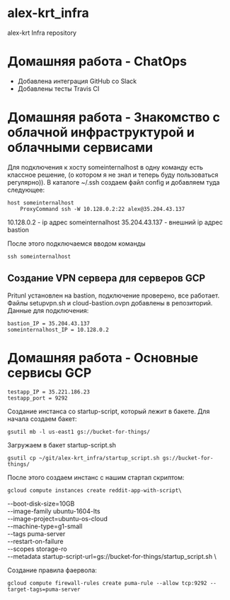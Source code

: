 # alex-krt_infra
alex-krt Infra repository

# Домашняя работа -  ChatOps
- Добавлена интеграция GitHub со Slack
- Добавлены тесты Travis CI

# Домашняя работа - Знакомство с облачной инфраструктурой и облачными сервисами

Для подключения к хосту someinternalhost в одну команду есть классное решение, (о котором я не знал и теперь буду пользоваться регулярно)).
В каталоге ~/.ssh создаем файл config и добавляем туда следующее:
	
	host someinternalhost
		ProxyCommand ssh -W 10.128.0.2:22 alex@35.204.43.137

10.128.0.2 - ip адрес someinternalhost
35.204.43.137 - внешний ip адрес bastion

После этого подключаемся вводом команды 
	
	ssh someinternalhost

## Создание VPN сервера для серверов GCP

Pritunl установлен на bastion, подключение проверено, все работает.
Файлы setupvpn.sh и cloud-bastion.ovpn добавлены в репозиторий.
Данные для подключения:

	bastion_IP = 35.204.43.137
	someinternalhost_IP = 10.128.0.2

# Домашняя работа - Основные сервисы GCP

	testapp_IP = 35.221.186.23
	testapp_port = 9292

Создание инстанса со startup-script, который лежит в бакете.
Для начала создаем бакет:

	gsutil mb -l us-east1 gs://bucket-for-things/

Загружаем в бакет startup-script.sh

	gsutil cp ~/git/alex-krt_infra/startup_script.sh gs://bucket-for-things/

После этого создаем инстанс с нашим стартап скриптом:

	gcloud compute instances create reddit-app-with-script\
  --boot-disk-size=10GB \
  --image-family ubuntu-1604-lts \
  --image-project=ubuntu-os-cloud \
  --machine-type=g1-small \
  --tags puma-server \
  --restart-on-failure \
  --scopes storage-ro \
  --metadata startup-script-url=gs://bucket-for-things/startup_script.sh \

Создание правила фаервола:

	gcloud compute firewall-rules create puma-rule --allow tcp:9292 --target-tags=puma-server
	